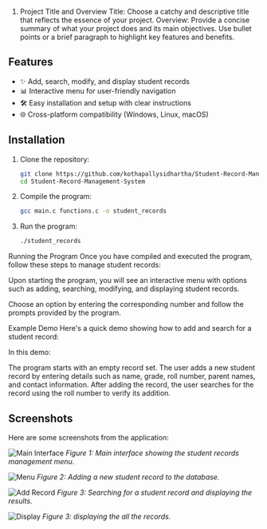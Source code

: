 1. Project Title and Overview
Title: Choose a catchy and descriptive title that reflects the essence of your project.
Overview: Provide a concise summary of what your project does and its main objectives. Use bullet points or a brief paragraph to highlight key features and benefits.

## Features

- ✨ Add, search, modify, and display student records
- 📊 Interactive menu for user-friendly navigation
- 🛠️ Easy installation and setup with clear instructions
- 🌐 Cross-platform compatibility (Windows, Linux, macOS)

## Installation

1. Clone the repository:
   ```bash
   git clone https://github.com/kothapallysidhartha/Student-Record-Management-System.git
   cd Student-Record-Management-System
2. Compile the program:  
   ```bash
   gcc main.c functions.c -o student_records
3. Run the program:
      ```bash
      ./student_records
Running the Program
Once you have compiled and executed the program, follow these steps to manage student records:

Upon starting the program, you will see an interactive menu with options such as adding, searching, modifying, and displaying student records.

Choose an option by entering the corresponding number and follow the prompts provided by the program.

Example Demo
Here's a quick demo showing how to add and search for a student record:

In this demo:

The program starts with an empty record set.
The user adds a new student record by entering details such as name, grade, roll number, parent names, and contact information.
After adding the record, the user searches for the record using the roll number to verify its addition.

## Screenshots

Here are some screenshots from the application:

![Main Interface](menu.jpg)
_Figure 1: Main interface showing the student records management menu._

![Menu](menu2.jpg)
_Figure 2: Adding a new student record to the database._

![Add Record](addrecord.jpg)
_Figure 3: Searching for a student record and displaying the results._

![Display](display.jpg)
_Figure 3:  displaying the all  the records._


   









